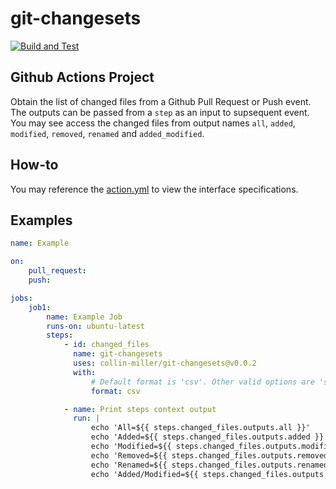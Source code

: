 # git-changesets

[![Build and Test](https://github.com/collin-miller/git-changesets/actions/workflows/ci.yml/badge.svg)](https://github.com/collin-miller/git-changesets/actions/workflows/ci.yml)

## Github Actions Project

Obtain the list of changed files from a Github Pull Request or Push event. The outputs can be passed from a `step` as an input to supsequent event. You may see access the changed files from output names `all`, `added`, `modified`, `removed`, `renamed` and `added_modified`.

## How-to

You may reference the [action.yml](./action.yml) to view the interface specifications.

## Examples

```yaml
name: Example

on:
    pull_request:
    push:

jobs:
    job1:
        name: Example Job
        runs-on: ubuntu-latest
        steps:
            - id: changed_files
              name: git-changesets
              uses: collin-miller/git-changesets@v0.0.2
              with:
                  # Default format is 'csv'. Other valid options are 'space-delimited' and 'json'.
                  format: csv

            - name: Print steps context output
              run: |
                  echo 'All=${{ steps.changed_files.outputs.all }}'
                  echo 'Added=${{ steps.changed_files.outputs.added }}'
                  echo 'Modified=${{ steps.changed_files.outputs.modified }}'
                  echo 'Removed=${{ steps.changed_files.outputs.removed }}'
                  echo 'Renamed=${{ steps.changed_files.outputs.renamed }}'
                  echo 'Added/Modified=${{ steps.changed_files.outputs.added_modified }}'
```
